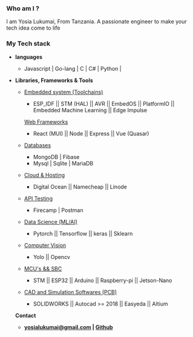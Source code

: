 ### Who am I ?
I am Yosia Lukumai, From Tanzania. A passionate engineer to make your tech idea come to life
<h3>My Tech stack</h3>
<ul>
    <li>
        <p><b>languages</b></p>
        <ul>
            <li> Javascript | Go-lang | C | C# | Python |   </li>
        </ul>
    </li>
    <li>
        <p><b>Libraries, Frameworks & Tools</b></p>
        <ul>
            <li>
                <p> <u> Embedded system (Toolchains) </u> </p>
                <ul>
                    <li> ESP_IDF || STM (HAL) ||  AVR || EmbedOS || PlatformIO || Embedded Machine Learning || Edge Impulse </li>
                </ul>
                <p> <u> Web Frameworks </u> </p>
                <ul>
                    <li> React (MUI) || Node || Express || Vue (Quasar)   </li>
                </ul>
           <li>
                <p>  <u> Databases  </u>  </u></p>
                <ul>
                    <li>MongoDB | Fibase </li>
                    <li> Mysql | Sqlite | MariaDB  </li> 
                </ul>
                </li>
                  <li>
            <p>  <u>Cloud & Hosting  </u> </samp</p>
            <ul>
                <li>Digital Ocean || Namecheap || Linode </li>
            </ul>
        </li>
        <li>
            <p> <u> API Testing  </u></samp</p>
            <ul>
                <li> Firecamp | Postman </li>
            </ul>
        </li>
            <li>
                <p> <u> Data Science (ML/AI)  </u></p>
                <ul>
                    <li> Pytorch || Tensorflow || keras || Sklearn  </li>
                </ul>
            </li>
              <li>
                <p> <u>Computer Vision</u></p>
                <ul>
                    <li> Yolo || Opencv </li>
                </ul>
            </li>
               <li>
                <p> <u>MCU's && SBC </u></p>
                <ul>
                    <li> STM || ESP32 || Arduino || Raspberry-pi || Jetson-Nano  </li>
                </ul>
            </li>
              </li>
               <li>
                <p> <u>CAD and Simulation Softwares (PCB)</u></p>
                <ul>
                    <li> SOLIDWORKS || Autocad >= 2018 || Easyeda || Altium    </li>
                </ul>
            </li>
        </ul>
    </li>
        <p><b>Contact <b><p>
        <ul>
            <li>
                <a href = "#">yosialukumai@gmail.com</a> | 
                <a href = "https://github.com/yosiaLukumai">Github</a> 
            </li>
        </ul>
    </li>



